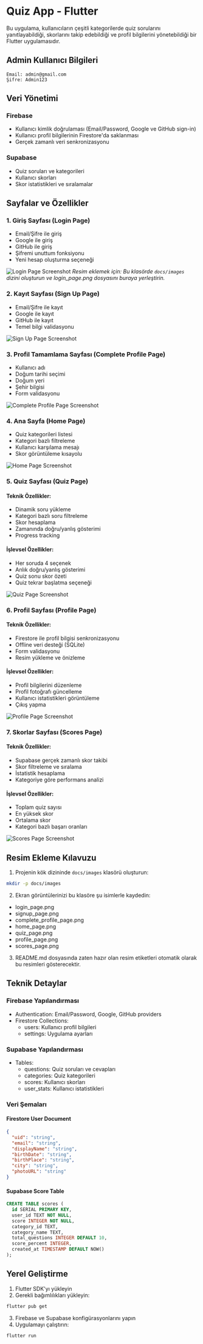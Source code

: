 # Quiz App - Flutter

Bu uygulama, kullanıcıların çeşitli kategorilerde quiz sorularını yanıtlayabildiği, skorlarını takip edebildiği ve profil bilgilerini yönetebildiği bir Flutter uygulamasıdır.

## Admin Kullanıcı Bilgileri
```
Email: admin@gmail.com
Şifre: Admin123
```

## Veri Yönetimi

### Firebase
- Kullanıcı kimlik doğrulaması (Email/Password, Google ve GitHub sign-in)
- Kullanıcı profil bilgilerinin Firestore'da saklanması
- Gerçek zamanlı veri senkronizasyonu

### Supabase
- Quiz soruları ve kategorileri
- Kullanıcı skorları
- Skor istatistikleri ve sıralamalar

## Sayfalar ve Özellikler

### 1. Giriş Sayfası (Login Page)
- Email/Şifre ile giriş
- Google ile giriş
- GitHub ile giriş
- Şifremi unuttum fonksiyonu
- Yeni hesap oluşturma seçeneği

![Login Page Screenshot](docs/images/login_page.png)
*Resim eklemek için: Bu klasörde `docs/images` dizini oluşturun ve login_page.png dosyasını buraya yerleştirin.*

### 2. Kayıt Sayfası (Sign Up Page)
- Email/Şifre ile kayıt
- Google ile kayıt
- GitHub ile kayıt
- Temel bilgi validasyonu

![Sign Up Page Screenshot](docs/images/signup_page.png)

### 3. Profil Tamamlama Sayfası (Complete Profile Page)
- Kullanıcı adı
- Doğum tarihi seçimi
- Doğum yeri
- Şehir bilgisi
- Form validasyonu

![Complete Profile Page Screenshot](docs/images/complete_profile_page.png)

### 4. Ana Sayfa (Home Page)
- Quiz kategorileri listesi
- Kategori bazlı filtreleme
- Kullanıcı karşılama mesajı
- Skor görüntüleme kısayolu

![Home Page Screenshot](docs/images/home_page.png)

### 5. Quiz Sayfası (Quiz Page)
#### Teknik Özellikler:
- Dinamik soru yükleme
- Kategori bazlı soru filtreleme
- Skor hesaplama
- Zamanında doğru/yanlış gösterimi
- Progress tracking

#### İşlevsel Özellikler:
- Her soruda 4 seçenek
- Anlık doğru/yanlış gösterimi
- Quiz sonu skor özeti
- Quiz tekrar başlatma seçeneği

![Quiz Page Screenshot](docs/images/quiz_page.png)

### 6. Profil Sayfası (Profile Page)
#### Teknik Özellikler:
- Firestore ile profil bilgisi senkronizasyonu
- Offline veri desteği (SQLite)
- Form validasyonu
- Resim yükleme ve önizleme

#### İşlevsel Özellikler:
- Profil bilgilerini düzenleme
- Profil fotoğrafı güncelleme
- Kullanıcı istatistikleri görüntüleme
- Çıkış yapma

![Profile Page Screenshot](docs/images/profile_page.png)

### 7. Skorlar Sayfası (Scores Page)
#### Teknik Özellikler:
- Supabase gerçek zamanlı skor takibi
- Skor filtreleme ve sıralama
- İstatistik hesaplama
- Kategoriye göre performans analizi

#### İşlevsel Özellikler:
- Toplam quiz sayısı
- En yüksek skor
- Ortalama skor
- Kategori bazlı başarı oranları

![Scores Page Screenshot](docs/images/scores_page.png)

## Resim Ekleme Kılavuzu

1. Projenin kök dizininde `docs/images` klasörü oluşturun:
```bash
mkdir -p docs/images
```

2. Ekran görüntülerinizi bu klasöre şu isimlerle kaydedin:
- login_page.png
- signup_page.png
- complete_profile_page.png
- home_page.png
- quiz_page.png
- profile_page.png
- scores_page.png

3. README.md dosyasında zaten hazır olan resim etiketleri otomatik olarak bu resimleri gösterecektir.

## Teknik Detaylar

### Firebase Yapılandırması
- Authentication: Email/Password, Google, GitHub providers
- Firestore Collections:
  - users: Kullanıcı profil bilgileri
  - settings: Uygulama ayarları

### Supabase Yapılandırması
- Tables:
  - questions: Quiz soruları ve cevapları
  - categories: Quiz kategorileri
  - scores: Kullanıcı skorları
  - user_stats: Kullanıcı istatistikleri

### Veri Şemaları

#### Firestore User Document
```json
{
  "uid": "string",
  "email": "string",
  "displayName": "string",
  "birthDate": "string",
  "birthPlace": "string",
  "city": "string",
  "photoURL": "string"
}
```

#### Supabase Score Table
```sql
CREATE TABLE scores (
  id SERIAL PRIMARY KEY,
  user_id TEXT NOT NULL,
  score INTEGER NOT NULL,
  category_id TEXT,
  category_name TEXT,
  total_questions INTEGER DEFAULT 10,
  score_percent INTEGER,
  created_at TIMESTAMP DEFAULT NOW()
);
```

## Yerel Geliştirme

1. Flutter SDK'yı yükleyin
2. Gerekli bağımlılıkları yükleyin:
```bash
flutter pub get
```
3. Firebase ve Supabase konfigürasyonlarını yapın
4. Uygulamayı çalıştırın:
```bash
flutter run
```
